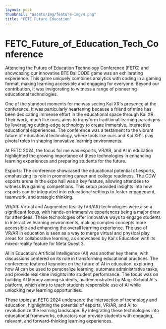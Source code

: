 ```yaml
---
layout: post
thumbnail: "assets/img/feature-img/4.png"
title: "FETC Future Education"
---
```


# FETC_Future_of_Education_Tech_Conference 

Attending the Future of Education Technology Conference (FETC) and showcasing our innovative BTE BallCODE game was an exhilarating experience. This game uniquely combines analytics with coding in a gaming format, making learning accessible and engaging for everyone. Beyond our contribution, it was invigorating to witness a range of pioneering educational technologies.

One of the standout moments for me was seeing Kai XR's presence at the conference. It was particularly heartening because a friend of mine has been dedicating immense effort in the educational space through Kai XR. Their work, much like ours, aims to transform traditional learning paradigms by leveraging cutting-edge technology to create immersive, interactive educational experiences. The conference was a testament to the vibrant future of educational technology, where tools like ours and Kai XR's play pivotal roles in shaping innovative learning environments.

At FETC 2024, the focus for me was esports, VR/AR, and AI in education highlighted the growing importance of these technologies in enhancing learning experiences and preparing students for the future.

Esports: The conference showcased the educational potential of esports, emphasizing its role in promoting career and college readiness. The CDW esports arena in the expo hall was a key feature, allowing attendees to witness live gaming competitions. This setup provided insights into how esports can be integrated into educational settings to foster engagement, teamwork, and strategic thinking​​.

VR/AR: Virtual and Augmented Reality (VR/AR) technologies were also a significant focus, with hands-on immersive experiences being a major draw for attendees. These technologies offer innovative ways to engage students in interactive learning environments, making complex concepts more accessible and enhancing the overall learning experience. The use of VR/AR in education is seen as a way to merge virtual and physical play areas for collaborative learning, as showcased by Kai's Education with its mixed-reality feature for Meta Quest 3​​​​.

AI in Education: Artificial Intelligence (AI) was another key theme, with discussions centered on its role in transforming educational practices. The conference featured keynotes on the future of AI in education, exploring how AI can be used to personalize learning, automate administrative tasks, and provide real-time insights into student performance. The focus was on building AI literacy among students, as demonstrated by MagicSchool AI's platform, which aims to teach students responsible use of AI while unlocking new learning opportunities​​​​.

These topics at FETC 2024 underscore the intersection of technology and education, highlighting the potential of esports, VR/AR, and AI to revolutionize the learning landscape. By integrating these technologies into educational frameworks, educators can provide students with engaging, relevant, and forward-thinking learning experiences.

